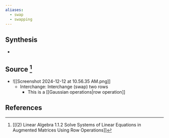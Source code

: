 ```yaml
---
aliases:
  - swap
  - swapping
---
```

## Synthesis
- 
## Source [^1]
- ![[Screenshot 2024-12-12 at 10.56.35 AM.png]]
	- Interchange: Interchange (swap) two rows
		- This is a [[Gaussian operations|row operation]]
## References

[^1]: [[(2) Linear Algebra 1.1.2 Solve Systems of Linear Equations in Augmented Matrices Using Row Operations]]
